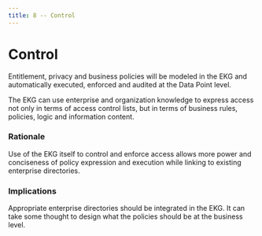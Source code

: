 ```yaml
---
title: 8 -- Control
---
```

# Control

Entitlement, privacy and business policies will be modeled in the EKG 
and automatically executed, enforced and audited at the Data Point level.

The EKG can use enterprise and organization knowledge to express 
access not only in terms of access control lists, but in terms of 
business rules, policies, logic and information content. 

### Rationale

Use of the EKG itself to control and enforce access allows 
more power and conciseness of policy expression and execution 
while linking to existing enterprise directories.

### Implications

Appropriate enterprise directories should be integrated in the EKG.
It can take some thought to design what the policies should be at 
the business level.
